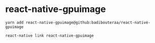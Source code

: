 # react-native-gpuimage

`yarn add react-native-gpuimage@github:badibouteraa/react-native-gpuimage`

`react-native link react-native-gpuimage`
